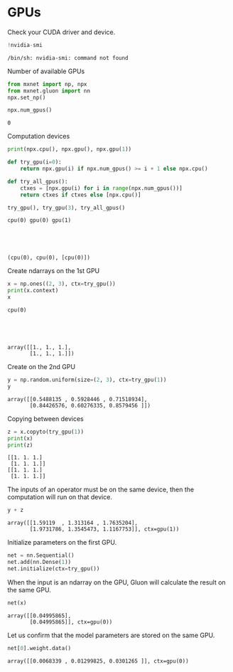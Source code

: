 
# GPUs

Check your CUDA driver and device. 


```python
!nvidia-smi
```

    /bin/sh: nvidia-smi: command not found


Number of available GPUs


```python
from mxnet import np, npx
from mxnet.gluon import nn
npx.set_np()

npx.num_gpus()
```




    0



Computation devices


```python
print(npx.cpu(), npx.gpu(), npx.gpu(1))

def try_gpu(i=0):
    return npx.gpu(i) if npx.num_gpus() >= i + 1 else npx.cpu()

def try_all_gpus():
    ctxes = [npx.gpu(i) for i in range(npx.num_gpus())]
    return ctxes if ctxes else [npx.cpu()]

try_gpu(), try_gpu(3), try_all_gpus()
```

    cpu(0) gpu(0) gpu(1)





    (cpu(0), cpu(0), [cpu(0)])



Create ndarrays on the 1st GPU


```python
x = np.ones((2, 3), ctx=try_gpu())
print(x.context)
x
```

    cpu(0)





    array([[1., 1., 1.],
           [1., 1., 1.]])



Create on the 2nd GPU


```python
y = np.random.uniform(size=(2, 3), ctx=try_gpu(1))
y
```




    array([[0.5488135 , 0.5928446 , 0.71518934],
           [0.84426576, 0.60276335, 0.8579456 ]])



Copying between devices


```python
z = x.copyto(try_gpu(1))
print(x)
print(z)
```

    [[1. 1. 1.]
     [1. 1. 1.]]
    [[1. 1. 1.]
     [1. 1. 1.]]


The inputs of an operator must be on the same device, then the computation will run on that device.


```python
y + z
```




    array([[1.59119  , 1.313164 , 1.7635204],
           [1.9731786, 1.3545473, 1.1167753]], ctx=gpu(1))



Initialize parameters on the first GPU.


```python
net = nn.Sequential()
net.add(nn.Dense(1))
net.initialize(ctx=try_gpu())
```

When the input is an ndarray on the GPU, Gluon will calculate the result on the same GPU.


```python
net(x)
```




    array([[0.04995865],
           [0.04995865]], ctx=gpu(0))



Let us confirm that the model parameters are stored on the same GPU.


```python
net[0].weight.data()
```




    array([[0.0068339 , 0.01299825, 0.0301265 ]], ctx=gpu(0))


